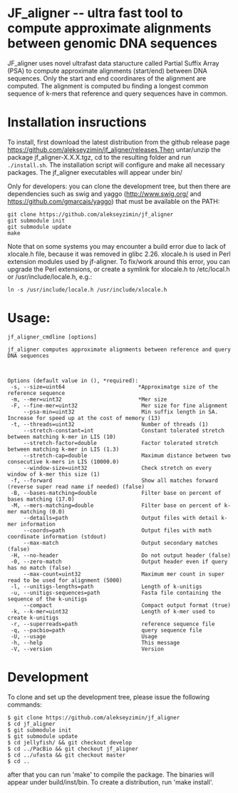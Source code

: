 # JF_aligner -- ultra fast tool to compute approximate alignments between genomic DNA sequences

JF_aligner uses novel ultrafast data staructure called Partial Suffix Array (PSA) to compute approximate alignments (start/end) between DNA sequences.  Only the start and end coordinares of the alignment are computed.  The alignment is computed bu finding a longest common sequence of k-mers that reference and query sequences have in common.  

# Installation insructions

To install, first download the latest distribution from the github release page https://github.com/alekseyzimin/jf_aligner/releases.Then untar/unzip the package jf_aligner-X.X.X.tgz, cd to the resulting folder and run `./install.sh`.  The installation script will configure and make all necessary packages.  The jf_aligner executables will appear under bin/

Only for developers:  you can clone the development tree, but then there are dependencies such as swig and yaggo (http://www.swig.org/ and https://github.com/gmarcais/yaggo) that must be available on the PATH:

```
git clone https://github.com/alekseyzimin/jf_aligner
git submodule init
git submodule update
make
```
Note that on some systems you may encounter a build error due to lack of xlocale.h file, because it was removed in glibc 2.26.  xlocale.h is used in Perl extension modules used by jf-aligner.  To fix/work around this error, you can upgrade the Perl extensions, or create a symlink for xlocale.h to /etc/local.h or /usr/include/locale.h, e.g.:
```
ln -s /usr/include/locale.h /usr/include/xlocale.h
```

# Usage:
```
jf_aligner_cmdline [options]

jf_aligner computes approximate alignments between reference and query DNA sequences 



Options (default value in (), *required):
 -s, --size=uint64                       *Approximatge size of the reference sequence
 -m, --mer=uint32                        *Mer size
 -F, --fine-mer=uint32                    Mer size for fine alignment
     --psa-min=uint32                     Min suffix length in SA. Increase for speed up at the cost of memory (13)
 -t, --threads=uint32                     Number of threads (1)
     --stretch-constant=int               Constant tolerated stretch between matching k-mer in LIS (10)
     --stretch-factor=double              Factor tolerated stretch between matching k-mer in LIS (1.3)
     --stretch-cap=double                 Maximum distance between two consecutive k-mers in LIS (10000.0)
     --window-size=uint32                 Check stretch on every window of k-mer this size (1)
 -f, --forward                            Show all matches forward (reverse super read name if needed) (false)
 -B, --bases-matching=double              Filter base on percent of bases matching (17.0)
 -M, --mers-matching=double               Filter base on percent of k-mer matching (0.0)
     --details=path                       Output files with detail k-mer information
     --coords=path                        Output files with math coordinate information (stdout)
     --max-match                          Output secondary matches (false)
 -H, --no-header                          Do not output header (false)
 -0, --zero-match                         Output header even if query has no match (false)
     --max-count=uint32                   Maximum mer count in super read to be used for alignment (5000)
 -l, --unitigs-lengths=path               Length of k-unitigs
 -u, --unitigs-sequences=path             Fasta file containing the sequence of the k-unitigs
     --compact                            Compact output format (true)
 -k, --k-mer=uint32                       Length of k-mer used to create k-unitigs
 -r, --superreads=path                    reference sequence file
 -q, --pacbio=path                        query sequence file
 -U, --usage                              Usage
 -h, --help                               This message
 -V, --version                            Version
 ```

# Development 
To clone and set up the development tree, please issue the following commands:
```
$ git clone https://github.com/alekseyzimin/jf_aligner
$ cd jf_aligner
$ git submodule init
$ git submodule update
$ cd jellyfish/ && git checkout develop
$ cd ../PacBio && git checkout jf_aligner
$ cd ../ufasta && git checkout master
$ cd ..
```
after that you can run 'make' to compile the package.  The binaries will appear under build/inst/bin.  To create a distribution, run 'make install'.
